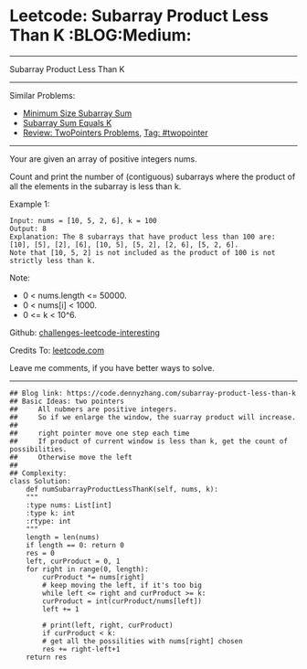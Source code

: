 
# Leetcode: Subarray Product Less Than K     :BLOG:Medium:

---

Subarray Product Less Than K  

---

Similar Problems:  

-   [Minimum Size Subarray Sum](https://code.dennyzhang.com/minimum-size-subarray-sum)
-   [Subarray Sum Equals K](https://code.dennyzhang.com/subarray-sum-equals-k)
-   [Review: TwoPointers Problems](https://code.dennyzhang.com/review-twopointer), [Tag: #twopointer](https://code.dennyzhang.com/tag/twopointer)

---

Your are given an array of positive integers nums.  

Count and print the number of (contiguous) subarrays where the product of all the elements in the subarray is less than k.  

Example 1:  

    Input: nums = [10, 5, 2, 6], k = 100
    Output: 8
    Explanation: The 8 subarrays that have product less than 100 are: [10], [5], [2], [6], [10, 5], [5, 2], [2, 6], [5, 2, 6].
    Note that [10, 5, 2] is not included as the product of 100 is not strictly less than k.

Note:  

-   0 < nums.length <= 50000.
-   0 < nums[i] < 1000.
-   0 <= k < 10^6.

Github: [challenges-leetcode-interesting](https://github.com/DennyZhang/challenges-leetcode-interesting/tree/master/problems/subarray-product-less-than-k)  

Credits To: [leetcode.com](https://leetcode.com/problems/subarray-product-less-than-k/description/)  

Leave me comments, if you have better ways to solve.  

---

    ## Blog link: https://code.dennyzhang.com/subarray-product-less-than-k
    ## Basic Ideas: two pointers
    ##     All nubmers are positive integers. 
    ##     So if we enlarge the window, the suarray product will increase.
    ##
    ##     right pointer move one step each time
    ##     If product of current window is less than k, get the count of possibilities.
    ##     Otherwise move the left
    ##
    ## Complexity:
    class Solution:
        def numSubarrayProductLessThanK(self, nums, k):
    	"""
    	:type nums: List[int]
    	:type k: int
    	:rtype: int
    	"""
    	length = len(nums)
    	if length == 0: return 0
    	res = 0
    	left, curProduct = 0, 1
    	for right in range(0, length):
    	    curProduct *= nums[right]
    	    # keep moving the left, if it's too big
    	    while left <= right and curProduct >= k:
    		curProduct = int(curProduct/nums[left])
    		left += 1 
    
    	    # print(left, right, curProduct)
    	    if curProduct < k:
    		# get all the possilities with nums[right] chosen
    		res += right-left+1
    	return res


